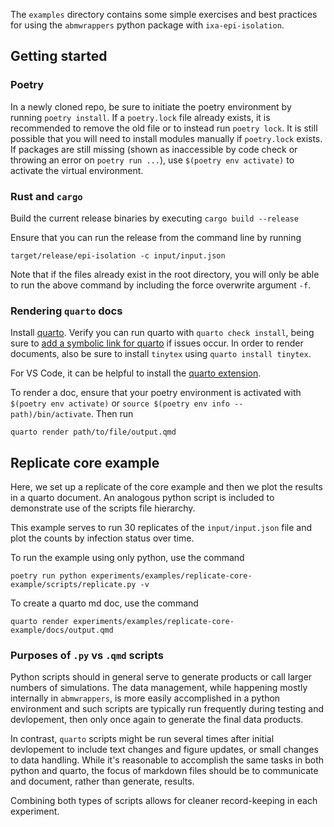 The `examples` directory contains some simple exercises and best practices for using the
`abmwrappers` python package with `ixa-epi-isolation`.

## Getting started
### Poetry
In a newly cloned repo, be sure to initiate the poetry environment by running `poetry install`.
If a `poetry.lock` file already exists, it is recommended to remove the old file or to instead run `poetry lock`.
It is still possible that you will need to install modules manually if `poetry.lock` exists.
If packages are still missing (shown as inaccessible by code check or throwing an error on `poetry run ...`),
use `$(poetry env activate)` to activate the virtual environment.

### Rust and `cargo`
Build the current release binaries by executing `cargo build --release`

Ensure that you can run the release from the command line by running
```
target/release/epi-isolation -c input/input.json
```
Note that if the files already exist in the root directory, you will only be able to run the above
command by including the force overwrite argument `-f`.

### Rendering `quarto` docs
Install [quarto](https://docs.posit.co/resources/install-quarto.html). Verify you can run quarto with `quarto check install`,
being sure to [add a symbolic link for quarto](https://docs.posit.co/resources/install-quarto.html#add-symlink-quarto) if issues occur.
In order to render documents, also be sure to install `tinytex` using `quarto install tinytex`.

For VS Code, it can be helpful to install the [quarto extension](https://quarto.org/docs/get-started/hello/vscode.html).

To render a doc, ensure that your poetry environment is activated with `$(poetry env activate)` or
`source $(poetry env info --path)/bin/activate`. Then run

```
quarto render path/to/file/output.qmd
```

## Replicate core example
Here, we set up a replicate of the core example and then we plot the results in a quarto document.
An analogous python script is included to demonstrate use of the scripts file hierarchy.

This example serves to run 30 replicates of the `input/input.json` file and plot the counts by
infection status over time.

To run the example using only python, use the command

```
poetry run python experiments/examples/replicate-core-example/scripts/replicate.py -v
```

To create a quarto md doc, use the command

```
quarto render experiments/examples/replicate-core-example/docs/output.qmd
```

### Purposes of `.py` vs `.qmd` scripts

Python scripts should in general serve to generate products or call larger numbers of simulations.
The data management, while happening mostly internally in `abmwrappers`, is more easily accomplished
in a python environment and such scripts are typically run frequently during testing and devlopement,
then only once again to generate the final data products.

In contrast, `quarto` scripts might be run several times after initial devlopement to include text changes
and figure updates, or small changes to data handling. While it's reasonable to accomplish the same tasks
in both python and quarto, the focus of markdown files should be to communicate and document, rather than
generate, results.

Combining both types of scripts allows for cleaner record-keeping in each experiment.
